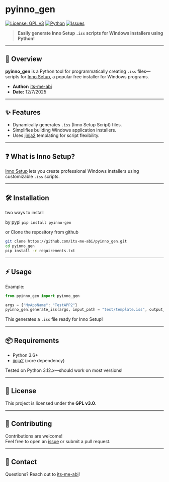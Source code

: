 # pyinno_gen

[![License: GPL v3](https://img.shields.io/badge/License-GPLv3-blue.svg)](https://www.gnu.org/licenses/gpl-3.0)
[![Python](https://img.shields.io/badge/Python-3.6%2B-blue.svg)](https://www.python.org/)
[![Issues](https://img.shields.io/github/issues/its-me-abi/pyinno_gen.svg)](https://github.com/its-me-abi/pyinno_gen/issues)

> **Easily generate Inno Setup `.iss` scripts for Windows installers using Python!**

---

## 🚀 Overview

**pyinno_gen** is a Python tool for programmatically creating `.iss` files—scripts for [Inno Setup](http://www.jrsoftware.org/isinfo.php), a popular free installer for Windows programs.

- **Author:** [its-me-abi](https://github.com/its-me-abi)
- **Date:** 12/7/2025

---

## ✨ Features

- Dynamically generates `.iss` (Inno Setup Script) files.
- Simplifies building Windows application installers.
- Uses [jinja2](https://palletsprojects.com/p/jinja/) templating for script flexibility.

---

## ❓ What is Inno Setup?

[Inno Setup](http://www.jrsoftware.org/isinfo.php) lets you create professional Windows installers using customizable `.iss` scripts.

---

## 🛠️ Installation
two ways to install 

by pypi 
``` pip install pyinno-gen ```

or Clone the repository from github

```bash
git clone https://github.com/its-me-abi/pyinno_gen.git
cd pyinno_gen
pip install -r requirements.txt
```

---

## ⚡ Usage

Example:

```python
from pyinno_gen import pyinno_gen

args = {"MyAppName": "TestAPP2"}
pyinno_gen.generate_iss(args, input_path = "test/template.iss", output_path = "test/out.iss")
```

This generates a `.iss` file ready for Inno Setup!

---

## 📦 Requirements

- Python 3.6+
- [jinja2](https://palletsprojects.com/p/jinja/) (core dependency)

Tested on Python 3.12.x—should work on most versions!

---

## 📄 License

This project is licensed under the **GPL v3.0**.

---

## 🤝 Contributing

Contributions are welcome!  
Feel free to open an [issue](https://github.com/its-me-abi/pyinno_gen/issues) or submit a pull request.

---

## 💬 Contact

Questions? Reach out to [its-me-abi](https://github.com/its-me-abi)!